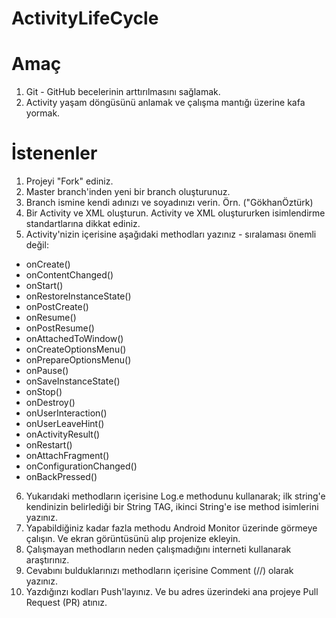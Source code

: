 # ActivityLifeCycle

# Amaç

1. Git - GitHub becelerinin arttırılmasını sağlamak.
2. Activity yaşam döngüsünü anlamak ve çalışma mantığı üzerine kafa yormak.

# İstenenler

1. Projeyi "Fork" ediniz.
2. Master branch'inden yeni bir branch oluşturunuz.
3. Branch ismine kendi adınızı ve soyadınızı verin. Örn. ("GökhanÖztürk)
4. Bir Activity ve XML oluşturun. Activity ve XML oluştururken isimlendirme standartlarına dikkat ediniz.
5. Activity'nizin içerisine aşağıdaki methodları yazınız - sıralaması önemli değil:
  * onCreate()
  * onContentChanged()
  * onStart()
  * onRestoreInstanceState()
  * onPostCreate()
  * onResume()
  * onPostResume()
  * onAttachedToWindow()
  * onCreateOptionsMenu()
  * onPrepareOptionsMenu()
  * onPause()
  * onSaveInstanceState()
  * onStop()
  * onDestroy()
  * onUserInteraction()
  * onUserLeaveHint()
  * onActivityResult()
  * onRestart()
  * onAttachFragment()
  * onConfigurationChanged()
  * onBackPressed()
6. Yukarıdaki methodların içerisine Log.e methodunu kullanarak; ilk string'e kendinizin belirlediği bir String TAG,
ikinci String'e ise method isimlerini yazınız.
7. Yapabildiğiniz kadar fazla methodu Android Monitor üzerinde görmeye çalışın. Ve ekran görüntüsünü alıp projenize ekleyin.
8. Çalışmayan methodların neden çalışmadığını interneti kullanarak araştırınız.
9. Cevabını bulduklarınızı methodların içerisine Comment (//) olarak yazınız.
10. Yazdığınzı kodları Push'layınız. Ve bu adres üzerindeki ana projeye Pull Request (PR) atınız.
